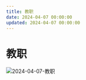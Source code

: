 ```yaml
---
title: 教职
date: 2024-04-07 00:00:00
updated: 2024-04-07 00:00:00
---
```


# 教职

![2024-04-07-教职](assets/2024-04-07-教职.jpeg)

